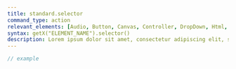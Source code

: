 ```yaml
---
title: standard.selector
command_type: action
relevant_elements: [Audio, Button, Canvas, Controller, DropDown, Html, Image, MediaRecorder, Scale, Selector, Text, TextInput, Tooltip, Video, Youtube]
syntax: getX("ELEMENT_NAME").selector()
description: Lorem ipsum dolor sit amet, consectetur adipiscing elit, sed do eiusmod tempor incididunt ut labore et dolore magna aliqua. Ut enim ad minim veniam, quis nostrud exercitation ullamco laboris nisi ut aliquip ex ea commodo consequat.
---
```


```javascript
// example
```